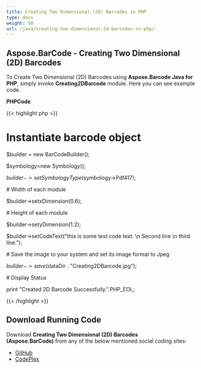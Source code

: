 ```yaml
---
title: Creating Two Dimensional (2D) Barcodes in PHP
type: docs
weight: 50
url: /java/creating-two-dimensional-2d-barcodes-in-php/
---
```


## **Aspose.BarCode - Creating Two Dimensional (2D) Barcodes**
To Create Two Dimensional (2D) Barcodes using **Aspose.Barcode Java for PHP**, simply invoke **Creating2DBarcode** module. Here you can see example code.

**PHPCode**

{{< highlight php >}}

 # Instantiate barcode object

$builder = new BarCodeBuilder();

$symbology=new Symbology();

$builder->setSymbologyType($symbology->Pdf417);

\# Width of each module

$builder->setxDimension(0.6);

\# Height of each module

$builder->setyDimension(1.2);

$builder->setCodeText("this is some test code text. \n Second line \n third line.");

\# Save the image to your system and set its image format to Jpeg

$builder->save($dataDir . "Creating2DBarcode.jpg");

\# Display Status

print "Created 2D Barcode Successfully.".PHP_EOL;

{{< /highlight >}}
## **Download Running Code**
Download **Creating Two Dimensional (2D) Barcodes (Aspose.BarCode)** from any of the below mentioned social coding sites:

- [GitHub](https://github.com/aspose-barcode/Aspose.BarCode-for-Java/blob/master/Plugins/Aspose_Barcode_Java_for_PHP/src/aspose/barcode/WorkingWith2DBarcodes/Basic2DBarcodeFeatures/Creating2DBarcode.php)
- [CodePlex](https://asposebarcodejavaphp.codeplex.com/SourceControl/latest#src/aspose/barcode/WorkingWith2DBarcodes/Basic2DBarcodeFeatures/Creating2DBarcode.php)
